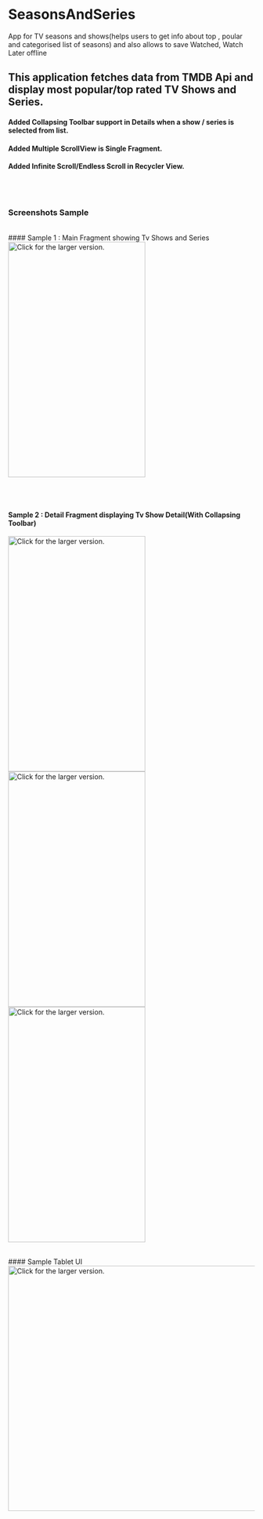 # SeasonsAndSeries
App for TV seasons and shows(helps users to get info about top , poular and categorised list of seasons) and also allows to save Watched, Watch Later offline

## This application fetches data from TMDB Api and display most popular/top rated TV Shows and Series.

#### Added Collapsing Toolbar support in Details when a show / series is selected from list.
#### Added Multiple ScrollView is Single Fragment.
#### Added Infinite Scroll/Endless Scroll in Recycler View.

<br>
<br>

### Screenshots Sample

<br>
#### Sample 1 : Main Fragment showing Tv Shows and Series
<br>
<a href="https://drive.google.com/uc?export=view&id=0B7g_-2YXAZJqLVB4bi1xMDdtcVE"><img src="https://drive.google.com/uc?export=view&id=0B7g_-2YXAZJqLVB4bi1xMDdtcVE" width="280" height="480" title="Click for the larger version." /></a>

<br><br>

#### Sample 2 : Detail Fragment displaying Tv Show Detail(With Collapsing Toolbar)

<a href="https://drive.google.com/uc?export=view&id=0B7g_-2YXAZJqeEtjckloTnVFR1k"><img src="https://drive.google.com/uc?export=view&id=0B7g_-2YXAZJqeEtjckloTnVFR1k" width="280" height="480" title="Click for the larger version." /></a>
<a href="https://drive.google.com/uc?export=view&id=0B7g_-2YXAZJqVHF6LUxxTTlnTms"><img src="https://drive.google.com/uc?export=view&id=0B7g_-2YXAZJqVHF6LUxxTTlnTms" width="280" height="480" title="Click for the larger version." /></a>
<a href="https://drive.google.com/uc?export=view&id=0B7g_-2YXAZJqenE0SnlhZzU2bGs"><img src="https://drive.google.com/uc?export=view&id=0B7g_-2YXAZJqenE0SnlhZzU2bGs" width="280" height="480" title="Click for the larger version." /></a>

<br>
#### Sample Tablet UI
<a href="https://drive.google.com/uc?export=view&id=0B7g_-2YXAZJqNWFDa0lidDdIcDg"><img src="https://drive.google.com/uc?export=view&id=0B7g_-2YXAZJqNWFDa0lidDdIcDg" width="800" height="500" title="Click for the larger version." /></a>

<br>
